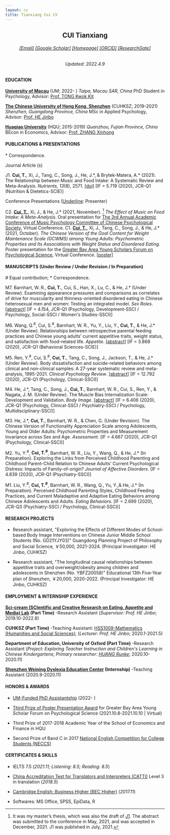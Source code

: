 ```yaml
---
layout: cv
title: Tianxiang Cui CV
---
```

 <center>
     <h2>CUI Tianxiang</h2>
 </center>

 <center>
     <h6><a href="mailto:tianxiangcui@link.cuhk.edu.cn">[Email]</a> <a href="https://scholar.google.com/citations?user=NvqtlScAAAAJ&hl=en&inst=17164888368768973094">[Google Scholar]</a> <a href="https://cuitx.netlify.app/">[Homepage]</a> <a href="https://orcid.org/0000-0003-2826-1109">[ORCID]</a> <a href="https://www.researchgate.net/profile/Tianxiang-Cui-3">[ResearchGate]</a></h6><h6>Updated: 2022.4.9</h6>
 </center>

#### EDUCATION
[__University of Macau__](https://www.um.edu.mo/) (UM; 2022- )
*Taipa, Macau SAR, China*
PhD Student in Psychology, Advisor: [Prof. TONG Kwok Kit](https://scholar.google.com/citations?user=YuLdIPAAAAAJ&hl=en)

[__The Chinese University of Hong Kong, Shenzhen__](https://www.cuhk.edu.cn/en) (CUHKSZ; 2019-2021)
*Shenzhen, Guangdong Province, China*
MSc in Applied Psychology, Advisor: [Prof. HE Jinbo](https://scholar.google.com/citations?hl=zh-CN&user=16qDmvsAAAAJ&view_op=list_works)

[**Huaqiao University**](https://en.hqu.edu.cn/) (HQU; 2015-2019)
*Quanzhou, Fujian Province, China*  
BEcon in Economics, Advisor: [Prof. ZHANG Xinhong](https://sxy.hqu.edu.cn/info/1020/9116.htm)

#### PUBLICATIONS & PRESENTATIONS 

\* Correspondence.

Journal Article (s)

J1.  **Cui, T.**, Xi, J., Tang, C., Song, J., He, J.\*, & Brytek-Matera, A.\* (2021). The Relationship between Music and Food Intake: A Systematic Review and Meta-Analysis. *Nutrients, 13*(8), 2571. [[doi]](https://doi.org/10.3390/nu13082571) [IF = 5.719 (2020), JCR-Q1 (Nutrition & Dietetics-SCIE)]

Conference Presentations (<u>Underline</u>: Presenter)

C2.  **<u>Cui, T.</u>**, Xi, J., &  He, J.\* (2021, November). [^1] *The Effect of Music on Food Intake: A Meta-Analysis*. Oral presentation for [The 3rd Annual Academic Conference of Music Psychology Committee of Chinese Psychological Society](https://www.cpsbeijing.org/cms/show.action?code=publish_4028807662f1ccee0162f55d6abc0037&siteid=100000&newsid=9a203c19db0f4468bbaf65526d4e0945&channelid=0000000018), Virtual Conference.
C1.  **<u>Cui, T.</u>**, Xi, J., Tang, C., Song, J., &  He, J.\* (2021, October). *The Chinese Version of the Goal Content for Weight Maintenance Scale (GCWMS) among Young Adults: Psychometric Properties and Its Associations with Weight Status and Disordered Eating*. Poster presentation for the [Greater Bay Area Young Scholars Forum on Psychological Science](https://gbaysforum.psy.cuhk.edu.hk/), Virtual Conference. [[poster]](https://gbaysforum.psy.cuhk.edu.hk/wp-content/uploads/2021/10/CUHKSZ_Tianxiang-Cui.pdf)



#### MANUSCRIPTS (Under Review / Under Revision / In Preparation)

\# Equal contribution; \* Correspondence.

M7. Barnhart, W. R., **Cui, T.**, Cui, S., Han, X., Lu, C., & He, J.\* (Under Review). Examining appearance pressures and comparisons as correlates of drive for muscularity and thinness-oriented disordered eating in Chinese heterosexual men and women: Testing an integrated model. *Sex Roles*. [[abstract]](https://cuitx.netlify.app/publication/wes-sex-roles/) [IF = 4.154, JCR-Q1 (Psychology, Development-SSCI / Psychology, Social-SSCI / Women's Studies-SSCI)] 

M6.  Wang, Q.<sup>#</sup>, Cui, S.<sup>#</sup>, Barnhart, W. R., Yu, Y., Liu, Y., **Cui, T.**, & He, J.\* (Under Review). Relationships between retrospective parental feeding practices and Chinese young adults’ current appetitive traits, weight status, and satisfaction with food-related life. *Appetite*. [[abstract]](https://cuitx.netlify.app/publication/qingyang-shuqi/) [IF = 3.868 (2020), JCR-Q1 (Behavioral Sciences-SCIE)]

M5.  Ren, Y.<sup>#</sup>, Cui, S.<sup>#</sup>, **Cui, T.**, Tang, C., Song, J., Jackson, T., & He, J.\* (Under Review). Body dissatisfaction and suicide-related behaviors among clinical and non-clinical samples: A 27-year systematic review and meta-analysis, 1995-2021. *Clinical Psychology Review*. [[abstract]](https://cuitx.netlify.app/publication/suicide-meta/) [IF = 12.792 (2020), JCR-Q1 (Psychology, Clinical-SSCI)]

M4.  He, J.\*, Tang, C., Song, J., **Cui, T.**,  Barnhart, W. R., Cui, S., Ren, Y., & Nagata, J. M. (Under Review). The Muscle Bias Internalization Scale: Development and Validation. *Body Image*. [[abstract]](https://cuitx.netlify.app/publication/mbis/) [IF = 6.406 (2020), JCR-Q1 (Psychology, Clinical-SSCI / Psychiatry-SSCI / Psychology, Multidisciplinary-SSCI)]

M3.  He, J.\*, **Cui, T.**, Barnhart, W. R., & Chen, G. (Under Revision). The Chinese Version of Functionality Appreciation Scale among Adolescents, Young and Older Adults: Psychometric Properties and Measurement Invariance across Sex and Age. *Assessment*. [IF = 4.667 (2020), JCR-Q1 (Psychology, Clinical-SSCI)]

M2.  Yu, Y.<sup>#</sup>, **Cui, T.<sup>#</sup>**, Barnhart, W. R., Liu, Y., Wang, Q., & He, J.\* (In Preparation). Exploring the Links from Perceived Childhood Parenting and Childhood Parent-Child Relation to Chinese Adults’ Current Psychological Distress: Impacts of Family-of-origin? *Journal of Affective Disorders*. [IF = 4.839 (2020), JCR-Q1 (Psychiatry-SSCI)]

M1.  Liu, Y.<sup>#</sup>, **Cui, T.<sup>#</sup>**, Barnhart, W. R., Wang, Q., Yu, Y.,& He, J.\* (In Preparation). Perceived Childhood Parenting Styles, Childhood Feeding Practices, and Current Maladaptive and Adaptive Eating Behaviors among Chinese Adolescents and Adults. *Eating Behaviors*. [IF = 2.699 (2020), JCR-Q3 (Psychiatry-SSCI / Psychology, Clinical-SSCI)]

#### RESEARCH PROJECTS
- Research assistant, "Exploring the Effects of Different Modes of School-based Body Image Interventions on Chinese Junior Middle School Students (No. GD21YJY03)" Guangdong Planning Project of Philosophy and Social Science, ￥50,000, 2021-2024. (Principal Investigator: HE Jinbo, CUHKSZ)

- Research assistant, "The longitudinal causal relationships between appetitive traits and overweight/obesity among children and adolescents in Shenzhen (No. YBFZ20058)" Educational 13th Five-Year plan of Shenzhen, ￥20,000, 2020-2022. (Principal Investigator: HE Jinbo, CUHKSZ)

#### EMPLOYMENT & INTERNSHIP EXPERIENCE
**[Sci-cream (SCIentific and Creative Research on Eating, Appetite and Media) Lab](https://myweb.cuhk.edu.cn/hejinbo/Home/MediaReport) (Part Time)**
-Research Assistant (*Supervisor: Prof. HE Jinbo*; 2019.10-2022.8)

__CUHKSZ (Part Time)__ 
-Teaching Assistant: [HSS1009-Mathematics (Humanities and Social Sciences)](https://cuhk-shenzhen.libguides.com/c.php?g=923987); (*Lecturer: Prof. HE Jinbo*; 2020.1-2021.5)

**Department of Education, University of Oxford (Part Time)**
-Research Assistant (*Project: Exploring Teacher Instruction and Children's Learning in Chinese Kindergartens*; *Primary researcher: [HUANG Runke](http://www.education.ox.ac.uk/people/runke-huang/)*; 2020.10-2020.11)

**[Shenzhen Weining Dyslexia Education Center](http://www.weiningdys.com/) (Internship)**
-Teaching Assistant (2020.9-2020.11)

#### HONORS & AWARDS
- [UM-Funded PhD Assistantship](https://grs.um.edu.mo/index.php/prospective-students/phd-funding/phd-assistantship/) (2022- )

- [Third Prize of Poster Presentation Award](https://gbaysforum.psy.cuhk.edu.hk/2021-10-11-announcement-of-award/) for Greater Bay Area Young Scholar Forum on Psychological Science (2021.10.8-2021.10.10 | Virtual)

- Third Prize of 2017-2018 Academic Year of the School of Economics and Finance in HQU

- Second Prize of Band C in 2017 [National English Competition for College Students (NECCS)](http://www.chinaneccs.cn/)
#### CERTIFICATES & SKILLS
- IELTS 7.5 (*2021.11; Listening: 8.5; Reading: 8.5*)

- [China Accreditation Test for Translators and Interpreters (CATTI)](http://www.catticenter.com/cattiksjj/1848) Level 3 in translation (*2018.5*)

- [Cambridge English: Business Higher (BEC Higher)](https://www.cambridgeenglish.org/exams-and-tests/business-higher/) (*2017.11*)

- Softwares: MS Office, SPSS, EpiData, R



[^1]: It was my master’s thesis, which was also the draft of [J1](https://doi.org/10.3390/nu13082571). The abstract was submitted to the conference in May, 2021, and was accepted in December, 2021. J1 was published in July, 2021.

